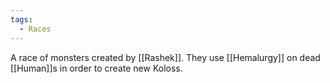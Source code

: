 ```yaml
---
tags:
  - Races
---
```


A race of monsters created by [[Rashek]]. They use [[Hemalurgy]] on dead [[Human]]s in order to create new Koloss.